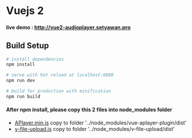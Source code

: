 # Vuejs 2

#### live demo : http://vue2-audioplayer.setyawan.pro


## Build Setup

``` bash
# install dependencies
npm install

# serve with hot reload at localhost:8080
npm run dev

# build for production with minification
npm run build

```
#### After npm install, please copy this 2 files into node_modules folder

* [APlayer.min.js](https://github.com/chrissetyawan/vue-audioplayer/blob/master/frontend-vue/APlayer.min.js) copy to folder '../node_modules/vue-aplayer-plugin/dist'
* [v-file-upload.js](https://github.com/chrissetyawan/vue-audioplayer/blob/master/frontend-vue/v-file-upload.js) copy to folder '../node_modules/v-file-upload/dist'
